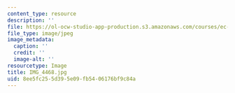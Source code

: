 ```yaml
---
content_type: resource
description: ''
file: https://ol-ocw-studio-app-production.s3.amazonaws.com/courses/ec-721-wheelchair-design-in-developing-countries-spring-2009/8ee5fc255d395e09fb5406176bf9c84a_IMG_4468.jpg
file_type: image/jpeg
image_metadata:
  caption: ''
  credit: ''
  image-alt: ''
resourcetype: Image
title: IMG_4468.jpg
uid: 8ee5fc25-5d39-5e09-fb54-06176bf9c84a
---
```

